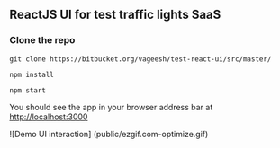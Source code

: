 ## ReactJS UI for test traffic lights SaaS

### Clone the repo

```
git clone https://bitbucket.org/vageesh/test-react-ui/src/master/

npm install

npm start
```
You should see the app in your browser address bar at [http://localhost:3000](http://localhost:3000)

![Demo UI interaction]
(public/ezgif.com-optimize.gif)